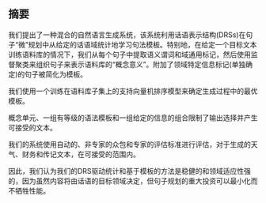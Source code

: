## 摘要

我们提出了一种混合的自然语言生成系统，该系统利用话语表示结构(DRSs)在句子“微”规划中从给定的话语域统计地学习句法模板。特别地，在给定一个目标文本训练语料库的情况下，我们从每个句子中提取语义谓词和域通用标记，然后使用监督聚类来组织句子来表示语料库的“概念意义”。附加了领域特定信息标记(单独确定)的句子被简化为模板。

我们使用一个训练在语料库子集上的支持向量机排序模型来确定生成过程中的最优模板。

概念单元、一组有等级的语法模板和一组给定的信息的组合限制了输出选择并产生可接受的文本。

我们的系统使用自动的、非专家的众包和专家的评估标准进行评估，对于生成的天气、财务和传记文本，在可接受的范围内。

因此，我们认为我们的DRS驱动统计和基于模板的方法是稳健的和领域适应性强的，因为虽然内容将由话语的目标领域决定，但句子规划的重大投资可以最小化而不牺牲性能。